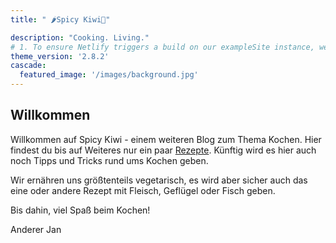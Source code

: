 ```yaml
---
title: " 🌶️Spicy Kiwi🥝"

description: "Cooking. Living."
# 1. To ensure Netlify triggers a build on our exampleSite instance, we need to change a file in the exampleSite directory.
theme_version: '2.8.2'
cascade:
  featured_image: '/images/background.jpg'
---
```


## Willkommen

Willkommen auf Spicy Kiwi - einem weiteren Blog zum Thema Kochen. Hier findest du bis auf Weiteres nur ein paar [Rezepte](/rezepte).
Künftig wird es hier auch noch Tipps und Tricks rund ums Kochen geben.

Wir ernähren uns größtenteils vegetarisch, es wird aber sicher auch das eine oder andere Rezept mit Fleisch, Geflügel oder Fisch geben.

Bis dahin, viel Spaß beim Kochen!

Anderer Jan

